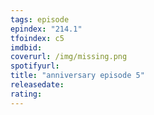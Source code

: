 ```yaml
---
tags: episode
epindex: "214.1"
tfoindex: c5
imdbid: 
coverurl: /img/missing.png
spotifyurl: 
title: "anniversary episode 5"
releasedate: 
rating:
---
```


